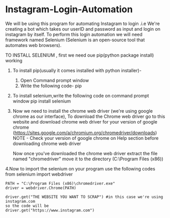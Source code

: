 # Instagram-Login-Automation
 We will be using this program for automating Instagram to login .i.e We're creating a bot which takes our userID and password as input and login on instagram by itself.
 To perform this login automation we will need framework named Selenium (Selenium is an open-source tool that automates web browsers).
 
 TO INSTALL SELENIUM , first we need oue pip(python package install) working
 
 1. To install pip(usually it comes installed with python installer)-
      1. Open Command prompt window
      2. Write the following code- 
         pip
         
 2. To install selenium,write the following code on command prompt window
        pip install selenium
        
 3. Now we need to install the chrome web driver (we're using google chrome as our interface), To download the Chrome web driver
    go to this website and download chrome web driver for your version of google chrome (https://sites.google.com/a/chromium.org/chromedriver/downloads)
    NOTE - Check your version of google chrome on Help section before downloading chrome web driver
    
    Now once you've downloaded the chrome web driver extract the file named "chromedriver" move it to the directory (C:\Program Files (x86))
    
 4.Now to import the selenium on your program use the following codes
    from selenium import webdriver
    
    PATH = "C:\Program Files (x86)\chromedriver.exe"
    driver = webdriver.Chrome(PATH)
    
    driver.get("THE WEBSITE YOU WANT TO SCRAP") #in this case we're using instagram.com
    so the code will be
    driver.get("https://www.instagram.com")
         
 

